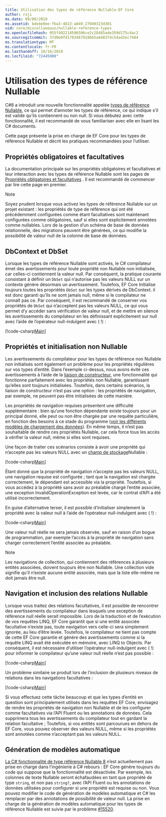 ```yaml
---
title: Utilisation des types de référence Nullable-EF Core
author: roji
ms.date: 09/09/2019
ms.assetid: bde4e0ee-fba3-4813-a849-27049323d301
uid: core/miscellaneous/nullable-reference-types
ms.openlocfilehash: 055f492214596506ce2c28485ade359d175c4ac2
ms.sourcegitcommit: 37d0e0fd1703467918665a64837dc54ad2ec7484
ms.translationtype: MT
ms.contentlocale: fr-FR
ms.lasthandoff: 10/16/2019
ms.locfileid: "72445900"
---
```

# <a name="working-with-nullable-reference-types"></a>Utilisation des types de référence Nullable

C#8 a introduit une nouvelle fonctionnalité appelée [types de référence Nullable](/dotnet/csharp/tutorials/nullable-reference-types), ce qui permet d’annoter les types de référence, ce qui indique s’il est valide qu’ils contiennent ou non null. Si vous débutez avec cette fonctionnalité, il est recommandé de vous familiariser avec elle en lisant les C# documents.

Cette page présente la prise en charge de EF Core pour les types de référence Nullable et décrit les pratiques recommandées pour l’utiliser.

## <a name="required-and-optional-properties"></a>Propriétés obligatoires et facultatives

La documentation principale sur les propriétés obligatoires et facultatives et leur interaction avec les types de référence Nullable sont les pages de [Propriétés obligatoires et facultatives](xref:core/modeling/required-optional) . Il est recommandé de commencer par lire cette page en premier.

> [!NOTE]
> Soyez prudent lorsque vous activez les types de référence Nullable sur un projet existant : les propriétés de type de référence qui ont été précédemment configurées comme étant facultatives sont maintenant configurées comme obligatoires, sauf si elles sont explicitement annotées comme nullables. Lors de la gestion d’un schéma de base de données relationnelle, des migrations peuvent être générées, ce qui modifie la possibilité de valeur null de la colonne de base de données.

## <a name="dbcontext-and-dbset"></a>DbContext et DbSet

Lorsque les types de référence Nullable sont activés, le C# compilateur émet des avertissements pour toute propriété non Nullable non initialisée, car celles-ci contiennent la valeur null. Par conséquent, la pratique courante consistant à définir un `DbSet` qui n’autorise pas les valeurs NULL sur un contexte génère désormais un avertissement. Toutefois, EF Core Initialise toujours toutes les propriétés `DbSet` sur les types dérivés de DbContext. il est donc garanti qu’ils ne sont jamais null, même si le compilateur ne connaît pas ce. Par conséquent, il est recommandé de conserver vos propriétés de `DbSet` qui n’acceptent pas les valeurs NULL, ce qui vous permet d’y accéder sans vérification de valeur null, et de mettre en silence les avertissements du compilateur en les définissant explicitement sur null avec l’aide de l’opérateur null-indulgent avec ( !) :

[!code-csharp[Main](../../../samples/core/Miscellaneous/NullableReferenceTypes/NullableReferenceTypesContext.cs?name=Context&highlight=3-4)]

## <a name="non-nullable-properties-and-initialization"></a>Propriétés et initialisation non Nullable

Les avertissements du compilateur pour les types de référence non Nullable non initialisés sont également un problème pour les propriétés régulières sur vos types d’entité. Dans l’exemple ci-dessus, nous avons évité ces avertissements à l’aide de la [liaison de constructeur](xref:core/modeling/constructors), une fonctionnalité qui fonctionne parfaitement avec les propriétés non Nullable, garantissant qu’elles sont toujours initialisées. Toutefois, dans certains scénarios, la liaison de constructeur n’est pas une option : les propriétés de navigation, par exemple, ne peuvent pas être initialisées de cette manière.

Les propriétés de navigation requises présentent une difficulté supplémentaire : bien qu’une fonction dépendante existe toujours pour un principal donné, elle peut ou non être chargée par une requête particulière, en fonction des besoins à ce stade du programme ([voir les différents modèles de chargement des données](xref:core/querying/related-data)). En même temps, il n’est pas souhaitable de rendre ces propriétés Nullable, car cela force tous les accès à vérifier la valeur null, même si elles sont requises.

Une façon de traiter ces scénarios consiste à avoir une propriété qui n’accepte pas les valeurs NULL avec un [champ de stockage](xref:core/modeling/backing-field)Nullable :

[!code-csharp[Main](../../../samples/core/Miscellaneous/NullableReferenceTypes/Order.cs?range=12-17)]

Étant donné que la propriété de navigation n’accepte pas les valeurs NULL, une navigation requise est configurée ; tant que la navigation est chargée correctement, le dépendant est accessible via la propriété. Toutefois, si vous accédez à la propriété sans avoir au préalable chargé l’entité associée, une exception InvalidOperationException est levée, car le contrat d’API a été utilisé incorrectement.

En guise d’alternative terser, il est possible d’initialiser simplement la propriété avec la valeur null à l’aide de l’opérateur null-indulgent avec ( !) :

[!code-csharp[Main](../../../samples/core/Miscellaneous/NullableReferenceTypes/Order.cs?range=19)]

Une valeur null réelle ne sera jamais observée, sauf en raison d’un bogue de programmation, par exemple l’accès à la propriété de navigation sans charger correctement l’entité associée au préalable.

> [!NOTE]
> Les navigations de collection, qui contiennent des références à plusieurs entités associées, doivent toujours être non Nullable. Une collection vide signifie qu’il n’existe aucune entité associée, mais que la liste elle-même ne doit jamais être null.

## <a name="navigating-and-including-nullable-relationships"></a>Navigation et inclusion des relations Nullable

Lorsque vous traitez des relations facultatives, il est possible de rencontrer des avertissements du compilateur dans lesquels une exception de référence null réelle serait impossible. Lors de la traduction et de l’exécution de vos requêtes LINQ, EF Core garantit que si une entité associée facultative n’existe pas, toute navigation vers celle-ci sera simplement ignorée, au lieu d’être levée. Toutefois, le compilateur ne tient pas compte de cette EF Core garantie et génère des avertissements comme si la requête LINQ avait été exécutée en mémoire, avec LINQ to Objects. Par conséquent, il est nécessaire d’utiliser l’opérateur null-indulgent avec ( !) pour informer le compilateur qu’une valeur null réelle n’est pas possible :

[!code-csharp[Main](../../../samples/core/Miscellaneous/NullableReferenceTypes/Program.cs?range=46)]

Un problème similaire se produit lors de l’inclusion de plusieurs niveaux de relations dans les navigations facultatives :

[!code-csharp[Main](../../../samples/core/Miscellaneous/NullableReferenceTypes/Program.cs?range=36-39&highlight=2)]

Si vous effectuez cette tâche beaucoup et que les types d’entité en question sont principalement utilisés dans les requêtes EF Core, envisagez de rendre les propriétés de navigation non Nullable et de les configurer comme facultatives via l’API Fluent ou les annotations de données. Cela supprimera tous les avertissements du compilateur tout en gardant la relation facultative ; Toutefois, si vos entités sont parcourues en dehors de EF Core, vous pouvez observer des valeurs NULL, même si les propriétés sont annotées comme n’acceptant pas les valeurs NULL.

## <a name="scaffolding"></a>Génération de modèles automatique

[La C# fonctionnalité de type référence Nullable 8](/dotnet/csharp/tutorials/nullable-reference-types) n’est actuellement pas prise en charge dans l’ingénierie à C# rebours : EF Core génère toujours du code qui suppose que la fonctionnalité est désactivée. Par exemple, les colonnes de texte Nullable seront échafaudées en tant que propriété de type `string`, et non pas `string?`, avec l’API Fluent ou les annotations de données utilisées pour configurer si une propriété est requise ou non. Vous pouvez modifier le code de génération de modèles automatique et C# les remplacer par des annotations de possibilité de valeur null. La prise en charge de la génération de modèles automatique pour les types de référence Nullable est suivie par le problème [#15520](https://github.com/aspnet/EntityFrameworkCore/issues/15520).
